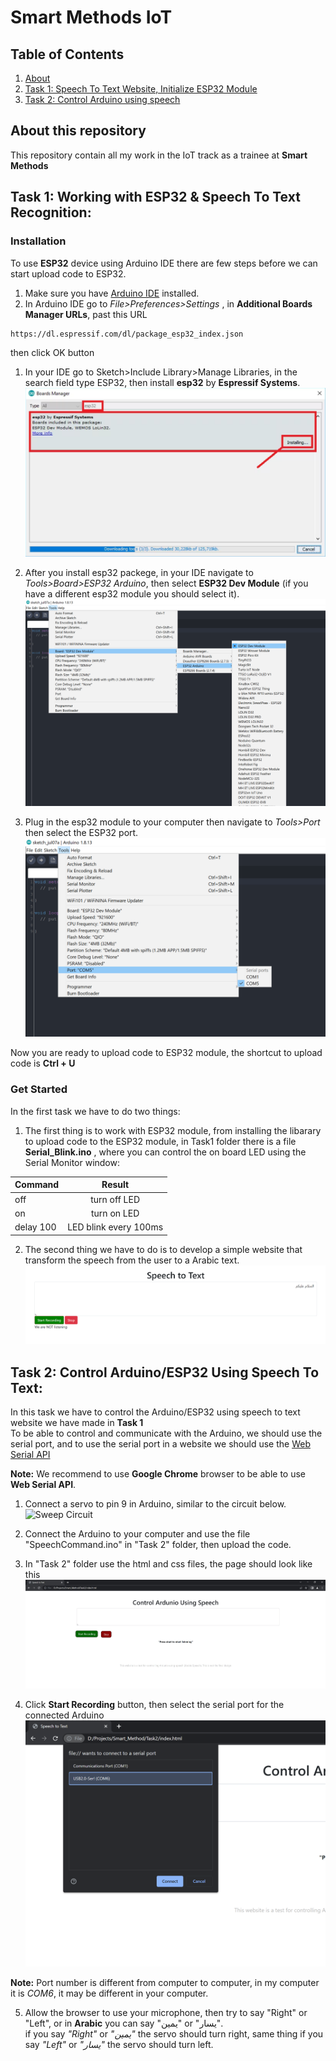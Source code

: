 # Smart Methods IoT



## Table of Contents
1. [About](#about)
2. [Task 1: Speech To Text Website, Initialize ESP32 Module](#task1)
3. [Task 2: Control Arduino using speech](#task2)


<div id='about'/>

##  About this repository 
This repository contain all my work in the IoT track as a trainee at **Smart Methods**



<div id='task1'/>

## Task 1: Working with ESP32 & Speech To Text Recognition:

### Installation
 
To use **ESP32** device using Arduino IDE there are few steps before we can start upload code to ESP32.

1. Make sure you have [Arduino IDE](https://www.arduino.cc/en/software) installed.
1. In Arduino IDE go to *File>Preferences>Settings* , in **Additional Boards Manager URLs**, past this URL

```sh
https://dl.espressif.com/dl/package_esp32_index.json
```
then click OK button
1. In your IDE go to Sketch>Include Library>Manage Libraries, in the search field type ESP32, then install **esp32** by **Espressif Systems**. <br>
![board manager window](/images/esp32_library.PNG)

1. After you install esp32 packege, in your IDE navigate to *Tools>Board>ESP32 Arduino*, then select **ESP32 Dev Module** (if you have a different esp32 module you should select it).
![boards window](/images/esp32_boards.png)

1. Plug in the esp32 module to your computer then navigate to *Tools>Port* then select the ESP32 port.
![serial ports window](/images/esp32_port.png)

Now you are ready to upload code to ESP32 module, the shortcut to upload code is **Ctrl + U**

### Get Started

In the first task we have to do two things:
1. The first thing is to work with ESP32 module, from installing the libarary to upload code to the ESP32 module, in Task1 folder there is a file **Serial_Blink.ino** , where you can control the on board LED using the Serial Monitor window:

| Command  | Result |
| ------------- |:-------------:|
| off      | turn off LED     |
| on      | turn on LED     |
| delay 100 | LED blink every 100ms |

2. The second thing we have to do is to develop a simple website that transform the speech from the user to a Arabic text.
![speech recongintion website](/images/speechToText.png)


<div id='task2'/>

## Task 2: Control Arduino/ESP32 Using Speech To Text:

In this task we have to control the Arduino/ESP32 using speech to text website we have made in **Task 1** <br>
To be able to control and communicate with the Arduino, we should use the serial port, and to use the serial port in a website
we should use the [Web Serial API](https://web.dev/serial/)

**Note:** We recommend to use **Google Chrome** browser to be able to use **Web Serial API**.

1. Connect a servo to pin 9 in Arduino, similar to the circuit below.
![Sweep Circuit](https://docs.arduino.cc/static/943895f1f578104f7af98741d69a7c97/29114/servo-sweep-circuit.png) 

2. Connect the Arduino to your computer and use the file "SpeechCommand.ino" in "Task 2" folder, then upload the code.

3. In "Task 2" folder use the html and css files, the page should look like this ![Control Arduino Using Speech](/images/cntrl_arduino_website.JPG) 

4. Click **Start Recording** button, then select the serial port for the connected Arduino
![request serial port connection window](/images/serial_port_request.png)

**Note:** Port number is different from computer to computer, in my computer it is *COM6*, it may be different in your computer.

5. Allow the browser to use your microphone, then try to say "Right" or "Left", or in **Arabic** you can say "يمين" or "يسار".
<br> if you say *"Right"* or *"يمين"* the servo should turn right, same thing if you say *"Left"* or *"يسار"* the servo should turn left.

